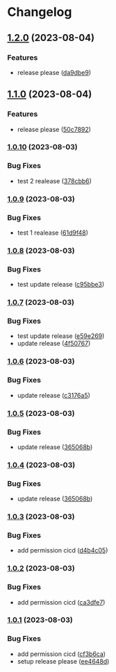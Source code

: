 # Changelog

## [1.2.0](https://github.com/priyanshunamdev6/Release-Please/compare/v1.1.0...v1.2.0) (2023-08-04)


### Features

* release please ([da9dbe9](https://github.com/priyanshunamdev6/Release-Please/commit/da9dbe9ea1be58406fd4351832fdbc808a59b540))

## [1.1.0](https://github.com/priyanshunamdev6/Release-Please/compare/v1.0.10...v1.1.0) (2023-08-04)


### Features

* release please ([50c7892](https://github.com/priyanshunamdev6/Release-Please/commit/50c7892f22cbafc2977bc23cd07252255216aa51))

### [1.0.10](https://github.com/priyanshunamdev6/Release-Please/compare/v1.0.9...v1.0.10) (2023-08-03)


### Bug Fixes

* test 2 realease ([378cbb6](https://github.com/priyanshunamdev6/Release-Please/commit/378cbb6bcc6c92e3419c1076ae3f0af2eb34fcf2))

### [1.0.9](https://github.com/priyanshunamdev6/Release-Please/compare/v1.0.8...v1.0.9) (2023-08-03)


### Bug Fixes

* test 1 realease ([61d9f48](https://github.com/priyanshunamdev6/Release-Please/commit/61d9f4820428d86bedc74e15100172f31c59c341))

### [1.0.8](https://github.com/priyanshunamdev6/Release-Please/compare/v1.0.7...v1.0.8) (2023-08-03)


### Bug Fixes

* test update release ([c95bbe3](https://github.com/priyanshunamdev6/Release-Please/commit/c95bbe32f7c372aa49dd22079c67cc50567ff59a))

### [1.0.7](https://github.com/priyanshunamdev6/Release-Please/compare/v1.0.6...v1.0.7) (2023-08-03)


### Bug Fixes

* test update release ([e59e269](https://github.com/priyanshunamdev6/Release-Please/commit/e59e269bac162a795ffa62f20b0fe462e8ef63fa))
* update release ([4f50767](https://github.com/priyanshunamdev6/Release-Please/commit/4f50767186f4352fef7fe09935d163f630786b3a))

### [1.0.6](https://github.com/priyanshunamdev6/Release-Please/compare/v1.0.5...v1.0.6) (2023-08-03)


### Bug Fixes

* update release ([c3176a5](https://github.com/priyanshunamdev6/Release-Please/commit/c3176a5a54a0675177f439bd2712a9ffa46ec70d))

### [1.0.5](https://github.com/priyanshunamdev6/Release-Please/compare/v1.0.4...v1.0.5) (2023-08-03)


### Bug Fixes

* update release ([365068b](https://github.com/priyanshunamdev6/Release-Please/commit/365068bef6fafeba8087696b931171759be3a60d))

### [1.0.4](https://github.com/priyanshunamdev6/Release-Please/compare/v1.0.3...v1.0.4) (2023-08-03)


### Bug Fixes

* update release ([365068b](https://github.com/priyanshunamdev6/Release-Please/commit/365068bef6fafeba8087696b931171759be3a60d))

### [1.0.3](https://github.com/priyanshunamdev6/Release-Please/compare/v1.0.2...v1.0.3) (2023-08-03)


### Bug Fixes

* add permission cicd ([d4b4c05](https://github.com/priyanshunamdev6/Release-Please/commit/d4b4c056e31f20563c5bf4ba34642eb9bd439a0b))

### [1.0.2](https://github.com/priyanshunamdev6/Release-Please/compare/v1.0.1...v1.0.2) (2023-08-03)


### Bug Fixes

* add permission cicd ([ca3dfe7](https://github.com/priyanshunamdev6/Release-Please/commit/ca3dfe766bdf308368ea6c9f08a03a7277abeb7d))

### [1.0.1](https://github.com/priyanshunamdev6/Release-Please/compare/v1.0.0...v1.0.1) (2023-08-03)


### Bug Fixes

* add permission cicd ([cf3b6ca](https://github.com/priyanshunamdev6/Release-Please/commit/cf3b6caf42fdf1389143237d634eaa57cb4dc48b))
* setup release please ([ee4648d](https://github.com/priyanshunamdev6/Release-Please/commit/ee4648d0cd5b716c3bb842608320ef95f9916b1e))
